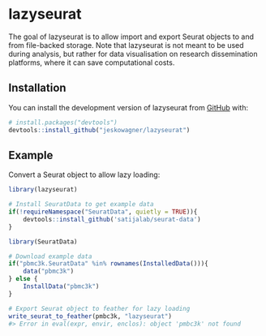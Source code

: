 <!-- README.md is generated from README.Rmd. Please edit that file -->



# lazyseurat

<!-- badges: start -->
<!-- badges: end -->

The goal of lazyseurat is to allow import and export Seurat objects to and from
    file-backed storage.
    Note that lazyseurat is not meant to be used during analysis,
    but rather for data visualisation on research dissemination
    platforms, where it can save computational costs.

## Installation

You can install the development version of lazyseurat from [GitHub](https://github.com/) with:

``` r
# install.packages("devtools")
devtools::install_github("jeskowagner/lazyseurat")
```

## Example

Convert a Seurat object to allow lazy loading:


``` r
library(lazyseurat)

# Install SeuratData to get example data
if(!requireNamespace("SeuratData", quietly = TRUE)){
    devtools::install_github('satijalab/seurat-data')
}

library(SeuratData)

# Download example data
if("pbmc3k.SeuratData" %in% rownames(InstalledData())){
    data("pbmc3k")
} else {
    InstallData("pbmc3k")
}

# Export Seurat object to feather for lazy loading
write_seurat_to_feather(pmbc3k, "lazyseurat")
#> Error in eval(expr, envir, enclos): object 'pmbc3k' not found
```

